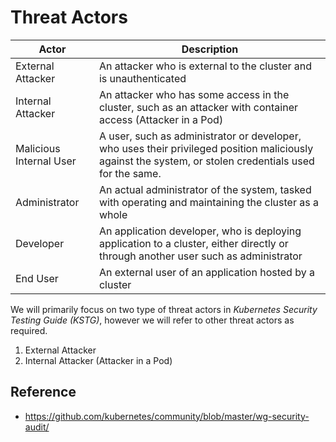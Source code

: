 # Threat Actors

| Actor                   | Description                                                                                                                                             |
| ----------------------- | ------------------------------------------------------------------------------------------------------------------------------------------------------- |
| External Attacker       | An attacker who is external to the cluster and is unauthenticated                                                                                       |
| Internal Attacker       | An attacker who has some access in the cluster, such as an attacker with container access (Attacker in a Pod)                                           |
| Malicious Internal User | A user, such as administrator or developer, who uses their privileged position maliciously against the system, or stolen credentials used for the same. |
| Administrator           | An actual administrator of the system, tasked with operating and maintaining the cluster as a whole                                                     |
| Developer               | An application developer, who is deploying application to a cluster, either directly or through another user such as administrator                      |
| End User                | An external user of an application hosted by a cluster                                                                                                  |

We will primarily focus on two type of threat actors in *Kubernetes Security Testing Guide (KSTG)*, however we will refer to other threat actors as required.

1. External Attacker
2. Internal Attacker (Attacker in a Pod)

## Reference

* https://github.com/kubernetes/community/blob/master/wg-security-audit/
